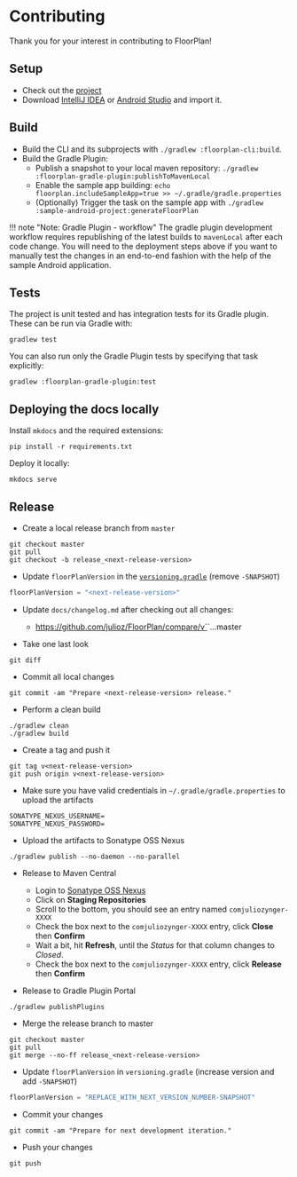 # Contributing

Thank you for your interest in contributing to FloorPlan!

## Setup

* Check out the [project](https://github.com/julioz/FloorPlan/)
* Download [IntelliJ IDEA](https://www.jetbrains.com/idea/download/) or [Android Studio](https://developer.android.com/studio) and import it.

## Build

* Build the CLI and its subprojects with `./gradlew :floorplan-cli:build`.
* Build the Gradle Plugin:
  * Publish a snapshot to your local maven repository: `./gradlew :floorplan-gradle-plugin:publishToMavenLocal`
  * Enable the sample app building: `echo floorplan.includeSampleApp=true >> ~/.gradle/gradle.properties`
  * (Optionally) Trigger the task on the sample app with `./gradlew :sample-android-project:generateFloorPlan`

!!! note "Note: Gradle Plugin - workflow"
    The gradle plugin development workflow requires republishing of the latest builds to `mavenLocal` after each code change. You will need to the deployment steps above if you want to manually test the changes in an end-to-end fashion with the help of the sample Android application.

## Tests

The project is unit tested and has integration tests for its Gradle plugin. These can be run via Gradle with:
```
gradlew test
```

You can also run only the Gradle Plugin tests by specifying that task explicitly:

```
gradlew :floorplan-gradle-plugin:test
```

## Deploying the docs locally

Install `mkdocs` and the required extensions:

```
pip install -r requirements.txt
```

Deploy it locally:

```
mkdocs serve
```

## Release

* Create a local release branch from `master`
```
git checkout master
git pull
git checkout -b release_<next-release-version>
```

* Update `floorPlanVersion` in the [`versioning.gradle`](https://github.com/julioz/FloorPlan/blob/master/versioning.gradle) (remove `-SNAPSHOT`)
```gradle
floorPlanVersion = "<next-release-version>"
```

* Update `docs/changelog.md` after checking out all changes:
  - https://github.com/julioz/FloorPlan/compare/v`<current-release-version>`...master

* Take one last look
```
git diff
```

* Commit all local changes
```
git commit -am "Prepare <next-release-version> release."
```

* Perform a clean build
```
./gradlew clean
./gradlew build
```

* Create a tag and push it
```
git tag v<next-release-version>
git push origin v<next-release-version>
```

* Make sure you have valid credentials in `~/.gradle/gradle.properties` to upload the artifacts
```
SONATYPE_NEXUS_USERNAME=
SONATYPE_NEXUS_PASSWORD=
```

* Upload the artifacts to Sonatype OSS Nexus
```
./gradlew publish --no-daemon --no-parallel
```

* Release to Maven Central
  - Login to [Sonatype OSS Nexus](https://oss.sonatype.org/)
  - Click on **Staging Repositories**
  - Scroll to the bottom, you should see an entry named `comjuliozynger-XXXX`
  - Check the box next to the `comjuliozynger-XXXX` entry, click **Close** then **Confirm**
  - Wait a bit, hit **Refresh**, until the *Status* for that column changes to *Closed*.
  - Check the box next to the `comjuliozynger-XXXX` entry, click **Release** then **Confirm**

* Release to Gradle Plugin Portal
```
./gradlew publishPlugins
```

* Merge the release branch to master
```
git checkout master
git pull
git merge --no-ff release_<next-release-version>
```
* Update `floorPlanVersion` in `versioning.gradle` (increase version and add `-SNAPSHOT`)
```gradle
floorPlanVersion = "REPLACE_WITH_NEXT_VERSION_NUMBER-SNAPSHOT"
```

* Commit your changes
```
git commit -am "Prepare for next development iteration."
```

* Push your changes
```
git push
```
